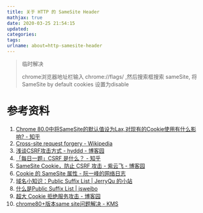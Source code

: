 ```yaml
---
title: 关于 HTTP 的 SameSite Header
mathjax: true
date: 2020-03-25 21:54:15
updated:
categories:
tags:
urlname: about=http-samesite-header
---
```




<!-- more -->

> 临时解决
>
> chrome浏览器地址栏输入 chrome://flags/ ,然后搜索框搜索 sameSite, 将SameSite by default cookies 设置为disable









# 参考资料

1. [Chrome 80.0中将SameSite的默认值设为Lax,对现有的Cookie使用有什么影响? - 知乎](https://www.zhihu.com/question/373011996)
2. [Cross-site request forgery - Wikipedia](https://en.wikipedia.org/wiki/Cross-site_request_forgery)
3. [浅谈CSRF攻击方式 - hyddd - 博客园](https://www.cnblogs.com/hyddd/archive/2009/04/09/1432744.html)
4. [「每日一题」CSRF 是什么？ - 知乎](https://zhuanlan.zhihu.com/p/22521378)
5. [SameSite Cookie，防止 CSRF 攻击 - 紫云飞 - 博客园](https://www.cnblogs.com/ziyunfei/p/5637945.html)
6. [Cookie 的 SameSite 属性 - 阮一峰的网络日志](http://www.ruanyifeng.com/blog/2019/09/cookie-samesite.html)
7. [域名小知识：Public Suffix List | JerryQu 的小站](https://imququ.com/post/domain-public-suffix-list.html)
8. [什么是Public Suffix List | jsweibo](https://jsweibo.github.io/2019/03/25/%E4%BB%80%E4%B9%88%E6%98%AFPublic-Suffix-List/)
9. [超大 Cookie 拒绝服务攻击 - 博客园](https://www.cnblogs.com/index-html/p/cookie-dos.html)
10. [chrome80+版本same site问题解决 - KMS](https://kms.fineres.com/pages/viewpage.action?pageId=103852849)